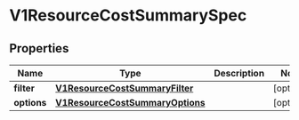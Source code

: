 # V1ResourceCostSummarySpec

## Properties
Name | Type | Description | Notes
------------ | ------------- | ------------- | -------------
**filter** | [**V1ResourceCostSummaryFilter**](V1ResourceCostSummaryFilter.md) |  |  [optional]
**options** | [**V1ResourceCostSummaryOptions**](V1ResourceCostSummaryOptions.md) |  |  [optional]
